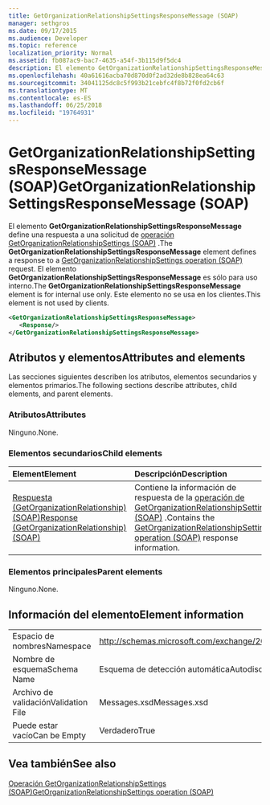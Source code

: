 ```yaml
---
title: GetOrganizationRelationshipSettingsResponseMessage (SOAP)
manager: sethgros
ms.date: 09/17/2015
ms.audience: Developer
ms.topic: reference
localization_priority: Normal
ms.assetid: fb087ac9-bac7-4635-a54f-3b115d9f5dc4
description: El elemento GetOrganizationRelationshipSettingsResponseMessage define una respuesta a una solicitud de operación (SOAP) GetOrganizationRelationshipSettings. El elemento GetOrganizationRelationshipSettingsResponseMessage es sólo para uso interno. Este elemento no se usa en los clientes.
ms.openlocfilehash: 40a61616acba70d870d0f2ad32de8b828ea64c63
ms.sourcegitcommit: 34041125dc8c5f993b21cebfc4f8b72f0fd2cb6f
ms.translationtype: MT
ms.contentlocale: es-ES
ms.lasthandoff: 06/25/2018
ms.locfileid: "19764931"
---
```

# <a name="getorganizationrelationshipsettingsresponsemessage-soap"></a><span data-ttu-id="a2ceb-105">GetOrganizationRelationshipSettingsResponseMessage (SOAP)</span><span class="sxs-lookup"><span data-stu-id="a2ceb-105">GetOrganizationRelationshipSettingsResponseMessage (SOAP)</span></span>

<span data-ttu-id="a2ceb-106">El elemento **GetOrganizationRelationshipSettingsResponseMessage** define una respuesta a una solicitud de [operación GetOrganizationRelationshipSettings (SOAP)](getorganizationrelationshipsettings-operation-soap.md) .</span><span class="sxs-lookup"><span data-stu-id="a2ceb-106">The **GetOrganizationRelationshipSettingsResponseMessage** element defines a response to a [GetOrganizationRelationshipSettings operation (SOAP)](getorganizationrelationshipsettings-operation-soap.md) request.</span></span> <span data-ttu-id="a2ceb-107">El elemento **GetOrganizationRelationshipSettingsResponseMessage** es sólo para uso interno.</span><span class="sxs-lookup"><span data-stu-id="a2ceb-107">The **GetOrganizationRelationshipSettingsResponseMessage** element is for internal use only.</span></span> <span data-ttu-id="a2ceb-108">Este elemento no se usa en los clientes.</span><span class="sxs-lookup"><span data-stu-id="a2ceb-108">This element is not used by clients.</span></span> 
  
```XML
<GetOrganizationRelationshipSettingsResponseMessage>
   <Response/>
</GetOrganizationRelationshipSettingsResponseMessage>
```

## <a name="attributes-and-elements"></a><span data-ttu-id="a2ceb-109">Atributos y elementos</span><span class="sxs-lookup"><span data-stu-id="a2ceb-109">Attributes and elements</span></span>

<span data-ttu-id="a2ceb-110">Las secciones siguientes describen los atributos, elementos secundarios y elementos primarios.</span><span class="sxs-lookup"><span data-stu-id="a2ceb-110">The following sections describe attributes, child elements, and parent elements.</span></span>
  
### <a name="attributes"></a><span data-ttu-id="a2ceb-111">Atributos</span><span class="sxs-lookup"><span data-stu-id="a2ceb-111">Attributes</span></span>

<span data-ttu-id="a2ceb-112">Ninguno.</span><span class="sxs-lookup"><span data-stu-id="a2ceb-112">None.</span></span>
  
### <a name="child-elements"></a><span data-ttu-id="a2ceb-113">Elementos secundarios</span><span class="sxs-lookup"><span data-stu-id="a2ceb-113">Child elements</span></span>

|<span data-ttu-id="a2ceb-114">**Element**</span><span class="sxs-lookup"><span data-stu-id="a2ceb-114">**Element**</span></span>|<span data-ttu-id="a2ceb-115">**Descripción**</span><span class="sxs-lookup"><span data-stu-id="a2ceb-115">**Description**</span></span>|
|:-----|:-----|
|[<span data-ttu-id="a2ceb-116">Respuesta (GetOrganizationRelationship) (SOAP)</span><span class="sxs-lookup"><span data-stu-id="a2ceb-116">Response (GetOrganizationRelationship) (SOAP)</span></span>](response-getorganizationrelationshipsoap.md) <br/> |<span data-ttu-id="a2ceb-117">Contiene la información de respuesta de la [operación de GetOrganizationRelationshipSettings (SOAP)](getorganizationrelationshipsettings-operation-soap.md) .</span><span class="sxs-lookup"><span data-stu-id="a2ceb-117">Contains the [GetOrganizationRelationshipSettings operation (SOAP)](getorganizationrelationshipsettings-operation-soap.md) response information.</span></span>  <br/> |
   
### <a name="parent-elements"></a><span data-ttu-id="a2ceb-118">Elementos principales</span><span class="sxs-lookup"><span data-stu-id="a2ceb-118">Parent elements</span></span>

<span data-ttu-id="a2ceb-119">Ninguno.</span><span class="sxs-lookup"><span data-stu-id="a2ceb-119">None.</span></span>
  
## <a name="element-information"></a><span data-ttu-id="a2ceb-120">Información del elemento</span><span class="sxs-lookup"><span data-stu-id="a2ceb-120">Element information</span></span>

|||
|:-----|:-----|
|<span data-ttu-id="a2ceb-121">Espacio de nombres</span><span class="sxs-lookup"><span data-stu-id="a2ceb-121">Namespace</span></span>  <br/> |http://schemas.microsoft.com/exchange/2010/Autodiscover  <br/> |
|<span data-ttu-id="a2ceb-122">Nombre de esquema</span><span class="sxs-lookup"><span data-stu-id="a2ceb-122">Schema Name</span></span>  <br/> |<span data-ttu-id="a2ceb-123">Esquema de detección automática</span><span class="sxs-lookup"><span data-stu-id="a2ceb-123">Autodiscover schema</span></span>  <br/> |
|<span data-ttu-id="a2ceb-124">Archivo de validación</span><span class="sxs-lookup"><span data-stu-id="a2ceb-124">Validation File</span></span>  <br/> |<span data-ttu-id="a2ceb-125">Messages.xsd</span><span class="sxs-lookup"><span data-stu-id="a2ceb-125">Messages.xsd</span></span>  <br/> |
|<span data-ttu-id="a2ceb-126">Puede estar vacío</span><span class="sxs-lookup"><span data-stu-id="a2ceb-126">Can be Empty</span></span>  <br/> |<span data-ttu-id="a2ceb-127">Verdadero</span><span class="sxs-lookup"><span data-stu-id="a2ceb-127">True</span></span>  <br/> |
   
## <a name="see-also"></a><span data-ttu-id="a2ceb-128">Vea también</span><span class="sxs-lookup"><span data-stu-id="a2ceb-128">See also</span></span>



[<span data-ttu-id="a2ceb-129">Operación GetOrganizationRelationshipSettings (SOAP)</span><span class="sxs-lookup"><span data-stu-id="a2ceb-129">GetOrganizationRelationshipSettings operation (SOAP)</span></span>](getorganizationrelationshipsettings-operation-soap.md)

